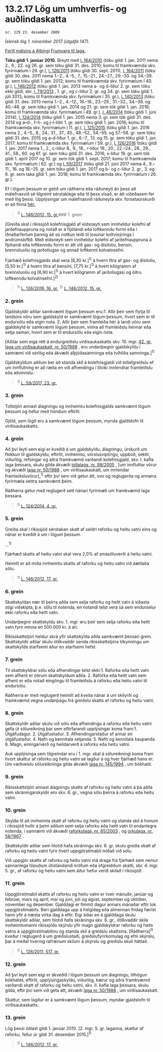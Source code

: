 # 13.2.17 Lög um umhverfis- og auðlindaskatta

`nr. 129 23. desember 2009`

_Íslensk lög 1. nóvember 2017 (útgáfa 147)._

[Ferill málsins á Alþingi](https://www.althingi.is/thingstorf/thingmalalistar-eftir-thingum/ferill/?ltg=138&mnr=257)
[Frumvarp til laga.](https://www.althingi.is/altext/138/s/0293.html)

**Tóku gildi 1. janúar 2010.**
Breytt með
[l. 164/2010](https://althingi.is/altext/stjt/2010.164.html) (tóku gildi 1. jan. 2011 nema 2., 6., 22. og 26. gr. sem tóku gildi 31. des. 2010; komu til framkvæmda skv. fyrirmælum í 29. gr.),
[l. 126/2011](https://althingi.is/altext/stjt/2011.126.html) (tóku gildi 30. sept. 2011),
[l. 164/2011](https://althingi.is/altext/stjt/2011.164.html) (tóku gildi 30. des. 2011 nema 1.–2., 4.–5., 7., 15.–21., 24.–27., 29.–30. og 34.–39. gr. sem tóku gildi 1. jan. 2012; komu til framkvæmda skv. fyrirmælum í 40. gr.),
[l. 146/2012](https://althingi.is/altext/stjt/2012.146.html) (tóku gildi 1. jan. 2013 nema a- og d-liður 2. gr. sem tóku ekki gildi, sbr.
[l. 79/2013](https://althingi.is/altext/stjt/2013.079.html) , 1. gr., og c-liður 2. gr. og 34. gr. sem tóku gildi 1. júlí 2013; komu til framkvæmda skv. fyrirmælum í 35. gr.),
[l. 140/2013](https://althingi.is/altext/stjt/2013.140.html) (tóku gildi 31. des. 2013 nema 1.–2., 4.–12., 16.–18., 23.–29., 31.–32., 34.–38. og 40.–48. gr. sem tóku gildi 1. jan. 2014 og 21. gr. sem tók gildi 1. jan. 2016; komu til framkvæmda skv. fyrirmælum í 49. gr.),
[l. 46/2014](https://althingi.is/altext/stjt/2014.046.html) (tóku gildi 1. júní 2014),
[l. 124/2014](https://althingi.is/altext/stjt/2014.124.html) (tóku gildi 1. jan. 2015 nema 3. gr. sem tók gildi 31. des. 2014 og a–d-, f–h- og j–l-liðir 1. gr. sem tóku gildi 1. jan. 2016; komu til framkvæmda skv. fyrirmælum í 11. gr.),
[l. 125/2015](https://althingi.is/altext/stjt/2015.125.html) (tóku gildi 1. jan. 2016 nema 2., 4.–5., 8., 24., 31., 37., 45., 48.–52., 54.–55. og 57.–58. gr. sem tóku gildi 31. des. 2015 og a–d-liður 1. gr., 6.–7., 13. og 15. gr. sem tóku gildi 1. jan. 2017; komu til framkvæmda skv. fyrirmælum í 59. gr.),
[l. 126/2016](https://althingi.is/altext/stjt/2016.126.html) (tóku gildi 1. jan. 2017 nema 1., 2., c-liður 8., 9., 18., r-liður 19., 20., 22.–24., 28., 29., 41., 58., 60. og 61. gr. sem tóku gildi 31. des. 2016, s-liður 19. gr. sem tók gildi 1. apríl 2017 og 10. gr. sem tók gildi 1. sept. 2017; komu til framkvæmda skv. fyrirmælum í 62. gr.) og
[l. 59/2017](https://althingi.is/altext/stjt/2017.059.html) (tóku gildi 21. júní 2017 nema 4., 9.–11., 16. og 18.–25. gr. sem tóku gildi 1. jan. 2017 og b- og c-liður 2. gr., 3. og 6. gr. sem taka gildi 1. jan. 2018; komu til framkvæmda skv. fyrirmælum í 26. gr.).

Ef í lögum þessum er getið um ráðherra eða ráðuneyti án þess að málefnasvið sé tilgreint sérstaklega eða til þess vísað, er átt viðeðasem fer með lög þessi. Upplýsingar um málefnasvið ráðuneyta skv. forsetaúrskurði er að finna [hér.](2017015.md) 

> <sup>1)</sup> [L. 146/2012, 15. gr.](https://althingi.is/altext/stjt/2012.146.html)### 1. grein

[Greiða skal í ríkissjóð kolefnisgjald af eldsneyti sem inniheldur kolefni af jarðefnauppruna og notað er á fljótandi eða loftkenndu formi eða í iðnaðarferlum þannig að sú notkun leiði til losunar koltvísýrings í andrúmsloftið. Með eldsneyti sem inniheldur kolefni af jarðefnauppruna á fljótandi eða loftkenndu formi er átt við gas- og dísilolíu, bensín, brennsluolíu og jarðolíugas og annað loftkennt kolvatnsefni.

Fjárhæð kolefnisgjalds skal vera [6,30 kr.]<sup>1)</sup> á hvern lítra af gas- og dísilolíu, [5,50 kr.]<sup>1)</sup> á hvern lítra af bensíni, [7,75 kr.]<sup>1)</sup> á hvert kílógramm af brennsluolíu og [6,90 kr.]<sup>1)</sup> á hvert kílógramm af jarðolíugasi og öðru loftkenndu kolvatnsefni.]<sup>2)</sup> 

> <sup>1)</sup> [L. 126/2016, 16. gr.](https://althingi.is/altext/stjt/2016.126.html) <sup>2)</sup> [L. 146/2012, 15. gr.](https://althingi.is/altext/stjt/2012.146.html)

### 2. grein

Gjaldskyldir aðilar samkvæmt lögum þessum eru:1. Allir þeir sem flytja til landsins vöru sem gjaldskyld er samkvæmt lögum þessum, hvort sem er til endursölu eða eigin nota.
2. Allir þeir sem framleiða hér á landi vöru sem gjaldskyld er samkvæmt lögum þessum, vinna að framleiðslu hennar eða setja saman, hvort sem er til endursölu eða eigin nota.

[Aðilar sem eiga rétt á endurgreiðslu virðisaukaskatts skv. 10. mgr. [42. gr. laga um virðisaukaskatt, nr. 50/1988](1988050.md#G42) , eru undanþegnir gjaldskyldu í samræmi við sérlög eða ákvæði alþjóðasamninga eða tvíhliða samninga.]<sup>1)</sup> 

Gjaldskyldum aðilum ber að standa skil á kolefnisgjaldi við tollafgreiðslu ef um innflutning er að ræða en við afhendingu í tilviki innlendrar framleiðslu eða aðvinnslu.

> <sup>1)</sup> [L. 59/2017, 23. gr.](https://althingi.is/altext/stjt/2017.059.html)

### 3. grein

Tollstjóri annast álagningu og innheimtu kolefnisgjalds samkvæmt lögum þessum og hefur með höndum eftirlit.

Gjöld, sem lögð eru á samkvæmt lögum þessum, mynda gjaldstofn til virðisaukaskatts.

### 4. grein

Að því leyti sem eigi er kveðið á um gjaldskyldu, álagningu, úrskurð um flokkun til gjaldskyldu, eftirlit, innheimtu, vörslusviptingu, uppboð, sektir, viðurlög, refsingar og aðra framkvæmd varðandi kolefnisgjald, skv. I. kafla laga þessara, skulu gilda ákvæði [tollalaga, nr. 88/2005](2005088.md) , [um innfluttar vörur og ákvæði [laga nr. 50/1988](1988050.md) , um virðisaukaskatt, um innlendar framleiðsluvörur],<sup>1)</sup> eftir því sem við getur átt, svo og reglugerða og annarra fyrirmæla settra samkvæmt þeim.

Ráðherra getur með reglugerð sett nánari fyrirmæli um framkvæmd laga þessara.

> <sup>1)</sup> [L. 124/2014, 4. gr.](https://althingi.is/altext/stjt/2014.124.html)

### 5. grein

Greiða skal í ríkissjóð sérstakan skatt af seldri raforku og heitu vatni eins og nánar er kveðið á um í lögum þessum.

…<sup>1)</sup> 

Fjárhæð skatts af heitu vatni skal vera 2,0% af smásöluverði á heitu vatni.

Heimilt er að miða innheimtu skatts af raforku og heitu vatni við áætlaða sölu.

> <sup>1)</sup> [L. 146/2012, 17. gr.](https://althingi.is/altext/stjt/2012.146.html)

### 6. grein

Skattskyldan nær til þeirra aðila sem selja raforku og heitt vatn á síðasta stigi viðskipta, þ.e. sölu til notenda, en notandi telst vera sá sem endurselur ekki raforku eða heitt vatn.

Undanþegnir skattskyldu skv. 1. mgr. eru þeir sem selja raforku eða heitt vatn fyrir minna en 500.000 kr. á ári.

Ríkisskattstjóri heldur skrá yfir skattskylda aðila samkvæmt þessari grein. Skattskyldir aðilar skulu ótilkvaddir senda ríkisskattstjóra tilkynningu um skattskylda starfsemi áður en starfsemi hefst.

### 7. grein

Til skattskyldrar sölu eða afhendingar telst ekki:1. Raforka eða heitt vatn sem afhent er öðrum skattskyldum aðila.
2. Raforka eða heitt vatn sem afhent er eða notað eingöngu til framleiðslu á raforku eða heitu vatni til endursölu.

Ráðherra er með reglugerð heimilt að kveða nánar á um skilyrði og framkvæmd vegna undanþágu frá greiðslu skatts af raforku og heitu vatni.

### 8. grein

Skattskyldir aðilar skulu við sölu eða afhendingu á raforku eða heitu vatni gefa út sölureikning þar sem eftirfarandi upplýsingar koma fram:1. Útgáfudagur.
2. Útgáfustaður.
3. Afhendingarstaður ef annar en útgáfustaður.
4. Nafn og kennitala seljanda.
5. Nafn og kennitala kaupanda.
6. Magn, einingarverð og heildarverð á raforku eða heitu vatni.

Auk upplýsinga sem tilgreindar eru í 1. mgr. skal á sölureikningi koma fram hvort skattur af raforku og heitu vatni sé lagður á og hver fjárhæð hans er. Um varðveislu sölureikninga gilda ákvæði [laga nr. 145/1994](1994145.md) , um bókhald.

### 9. grein

Ríkisskattstjóri annast álagningu skatts af raforku og heitu vatni á þá aðila sem skráningarskyldir eru skv. 6. gr., vegna sölu þeirra á raforku eða heitu vatni.

### 10. grein

Skylda til að innheimta skatt af raforku og heitu vatni og standa skil á honum í ríkissjóð hvílir á þeim aðilum sem selja raforku eða heitt vatn til endanlegra notenda, í samræmi við ákvæði [raforkulaga, nr. 65/2003](2003065.md) , og [orkulaga, nr. 58/1967](1967058.md) .

Skattskyldir aðilar sem hlotið hafa skráningu skv. 6. gr. skulu greiða skatt af raforku og heitu vatni fyrir hvert uppgjörstímabil miðað við sölu.

Við uppgjör skatts af raforku og heitu vatni má draga frá fjárhæð sem nemur sannanlega töpuðum útistandandi kröfum eða ofgreiddum skatti, sbr. 4. mgr. 5. gr., af raforku og heitu vatni sem áður hefur verið skilað í ríkissjóð.

### 11. grein

Uppgjörstímabil skatts af raforku og heitu vatni er tveir mánuðir, janúar og febrúar, mars og apríl, maí og júní, júlí og ágúst, september og október, nóvember og desember. Gjalddagi er fimmti dagur annars mánaðar eftir lok uppgjörstímabils. Beri gjalddaga upp á helgidag eða almennan frídag færist hann yfir á næsta virka dag á eftir. Eigi síðar en á gjalddaga skulu skattskyldir aðilar, sem hlotið hafa skráningu skv. 6. gr., ótilkvaddir skila innheimtumanni ríkissjóðs skýrslu yfir magn gjaldskyldrar raforku og heits vatns á uppgjörstímabilinu og standa skil á greiðslu skattsins. [Ráðherra]<sup>1)</sup> kveður í reglugerð á um greiðslustaði, greiðslufyrirkomulag og efni skýrslu, þar á meðal hvernig rafrænum skilum á skýrslu og greiðslu skuli háttað.

> <sup>1)</sup> [L. 126/2011, 517. gr.](https://althingi.is/altext/stjt/2011.126.html)

### 12. grein

Að því leyti sem eigi er ákveðið í lögum þessum um álagningu, tilhögun bókhalds, eftirlit, upplýsingaskyldu, viðurlög, kærur og aðra framkvæmd varðandi skatt af raforku og heitu vatni, skv. II. kafla laga þessara, skulu gilda, eftir því sem við geta átt, ákvæði [laga nr. 50/1988](1988050.md) , um virðisaukaskatt.

Skattur, sem lagður er á samkvæmt lögum þessum, myndar gjaldstofn til virðisaukaskatts.

### 13. grein

Lög þessi öðlast gildi 1. janúar 2010. [2. mgr. 5. gr. laganna, skattur af raforku, fellur úr gildi 31. desember 2015.]<sup>1)</sup> 

> <sup>1)</sup> [L. 146/2012, 17. gr.](https://althingi.is/altext/stjt/2012.146.html)
